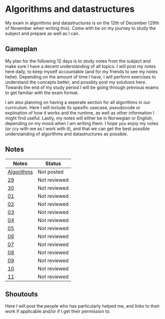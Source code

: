 # Algorithms and datastructures
My exam in algorithms and datastructures is on the 12th of December (29th of November when writing this). Come with be on my journey to study the subject and prepare as well as I can.

## Gameplan
My plan for the following 12 days is to study notes from the subject and make sure I have a decent understanding of all topics. I will post my notes here daily, to keep myself accountable (and for my friends to see my notes hehe). Depending on the amount of time I have, I will perform exercises to understand the concepts better, and possibly post my solutions here. Towards the end of my study period I will be going through previous exams to get familiar with the exam format.

I am also planning on having a seperate section for all algorithms in our curriculum. Here I will include its spesific usecase, pseudocode or explination of how it works and the runtime, as well as other information I might find useful. Lastly, my notes will either be in Norwegian or English, depending on my mood when I am writing them. I hope you enjoy my notes (or cry with me as I work with it), and that we can get the best possible understanding of algorithms and datastructures as possible.

## Notes
|Notes|Status|
|------------|---------|
|[Algorithms](algorithmsNotes)|Not posted|
|[29](29notes)|Not reviewed|
|[30](30notes)|Not reviewed|
|[01](01notes)|Not reviewed|
|[02](02notes)|Not reviewed|
|[03](03notes)|Not reviewed|
|[04](04notes)|Not reviewed|
|[05](05notes)|Not reviewed|
|[06](06notes)|Not reviewed|
|[07](07notes)|Not reviewed|
|[08](08notes)|Not reviewed|
|[09](09notes)|Not reviewed|
|[10](10notes)|Not reviewed|
|[11](11notes)|Not reviewed|

## Shoutouts
Here I will post the people who has particularly helped me, and links to their work if applicable and/or if I get their permission to.

